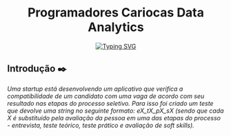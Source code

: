 <h1 align="center"> Programadores Cariocas Data Analytics </h1>

<p align="center">
<a href="https://git.io/typing-svg"><img src="https://readme-typing-svg.demolab.com?font=Fira+Code&weight=200&size=25&duration=4963&pause=990&color=5605F7&background=82289DB1&center=verdadeiro&vCenter=verdadeiro&repeat=verdadeiro&random=falso&width=600&lines=Projeto+de+Criptografia+das+Notas+de+Alunos" alt="Typing SVG" /></a>
</p>

##	 Introdução :black_nib:
_Uma startup está desenvolvendo um aplicativo que verifica a compatibilidade
de um candidato com uma vaga de acordo com seu resultado nas etapas do
processo seletivo.
Para isso foi criado um teste que devolve uma string no seguinte formato:
eX_tX_pX_sX (sendo que cada X é substituído pela avaliação da pessoa em
uma das etapas do processo - entrevista, teste teórico, teste prático e
avaliação de soft skills)._

